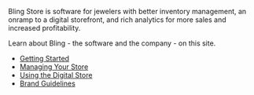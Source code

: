 Bling Store is software for jewelers with better inventory management, an onramp to a digital storefront, and rich analytics for more sales and increased profitability.

Learn about Bling - the software and the company - on this site.

- [Getting Started](start.md)
- [Managing Your Store](admin/)
- [Using the Digital Store](store/)
- [Brand Guidelines](brand/)

